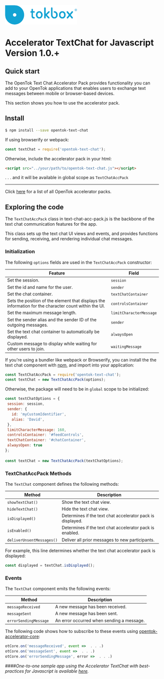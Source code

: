 ![logo](tokbox-logo.png)

# Accelerator TextChat for Javascript<br/>Version 1.0.+

## Quick start

The OpenTok Text Chat Accelerator Pack provides functionality you can add to your OpenTok applications that enables users to exchange text messages between mobile or browser-based devices.

This section shows you how to use the accelerator pack.

## Install

```bash
$ npm install --save opentok-text-chat
```

If using browserify or webpack:

```javascript
const textChat = require('opentok-text-chat');
```

Otherwise, include the accelerator pack in your html:

```html
<script src="../your/path/to/opentok-text-chat.js"></script>
```
 . . . and it will be available in global scope as `TextChatAccPack`

-----------------

Click [here](https://www.npmjs.com/search?q=opentok-acc-pack) for a list of all OpenTok accelerator packs.


## Exploring the code

The `TextChatAccPack` class in text-chat-acc-pack.js is the backbone of the text chat communication features for the app.

This class sets up the text chat UI views and events, and provides functions for sending, receiving, and rendering individual chat messages.

### Initialization

The following `options` fields are used in the `TextChatAccPack` constructor:<br/>

| Feature        | Field  |
| ------------- | ------------- |
| Set the session. | `session`  |
| Set the id and name for the user. | `sender`  |
| Set the chat container. | `textChatContainer`  |
| Sets the position of the element that displays the information for the character count within the UI. | `controlsContainer`  |
| Set the maximum message length. | `limitCharacterMessage`  |
| Set the sender alias and the sender ID of the outgoing messages. | `sender`  |
| Set the text chat container to automatically be displayed. | `alwaysOpen`  |
| Custom message to display while waiting for other users to join. | `waitingMessage`  |


If you're using a bundler like webpack or Browserify, you can install the the text chat component with [npm](https://www.npmjs.com/package/opentok-text-chat), and import into your application:

  ```javascript
  const TextChatAccPack = require('opentok-text-chat');
  const textChat = new TextChatAccPack(options);
  ```


Otherwise, the package will need to be in `global` scope to be initialized:

  ```javascript
  const textChatOptions = {
   session: session,
   sender: {
     id: 'myCustomIdentifier',
     alias: 'David',
   },
   limitCharacterMessage: 160,
   controlsContainer: '#feedControls',
   textChatContainer: '#chatContainer',
   alwaysOpen: true
 };

 const textChat = new TextChatAccPack(textChatOptions);
  ```


### TextChatAccPack Methods

The `TextChat` component defines the following methods:

| Method        | Description  |
| ------------- | ------------- |
| `showTextChat()` | Show the text chat view.  |
| `hideTextChat()` | Hide the text chat view.  |
| `isDisplayed()` | Determines if the text chat accelerator pack is displayed.  |
| `isEnabled()` | Determines if the text chat accelerator pack is enabled.  |
| `deliverUnsentMessages()` | Deliver all prior messages to new participants.  |


For example, this line determines whether the text chat accelerator pack is displayed:

  ```javascript
  const displayed = textChat.isDisplayed();
  ```

### Events

The `TextChat` component emits the following events:

| Method        | Description  |
| ------------- | ------------- |
| `messageReceived ` | A new message has been received.  |
| `messageSent ` | A new message has been sent.  |
| `errorSendingMessage ` | An error occurred when sending a message.  |


The following code shows how to subscribe to these events using [opentok-accelerator-core](https://github.com/opentok/accelerator-core-js):

```javascript
otCore.on('messageReceived', event =>  . . .)
otCore.on('messageSent', event =>  . . .)
otCore.on('errorSendingMessage', error =>  . . .)
```

####*One-to-one sample app using the Accelerator TextChat with best-practices for Javascript is available [here](https://github.com/opentok/one-to-one-textchat-sample-apps).*
